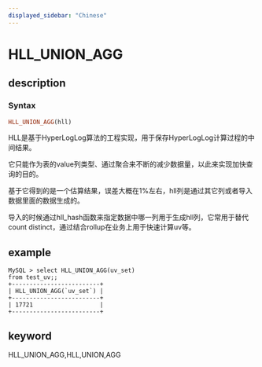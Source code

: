 ```yaml
---
displayed_sidebar: "Chinese"
---
```


# HLL_UNION_AGG

## description

### Syntax

```Haskell
HLL_UNION_AGG(hll)
```

HLL是基于HyperLogLog算法的工程实现，用于保存HyperLogLog计算过程的中间结果。

它只能作为表的value列类型、通过聚合来不断的减少数据量，以此来实现加快查询的目的。

基于它得到的是一个估算结果，误差大概在1%左右，hll列是通过其它列或者导入数据里面的数据生成的。

导入的时候通过hll_hash函数来指定数据中哪一列用于生成hll列，它常用于替代count distinct，通过结合rollup在业务上用于快速计算uv等。

## example

```plain text
MySQL > select HLL_UNION_AGG(uv_set)
from test_uv;;
+-------------------------+
| HLL_UNION_AGG(`uv_set`) |
+-------------------------+
| 17721                   |
+-------------------------+
```

## keyword

HLL_UNION_AGG,HLL,UNION,AGG

